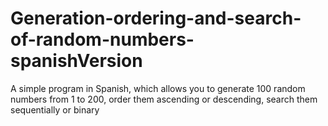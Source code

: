 # Generation-ordering-and-search-of-random-numbers-spanishVersion
A simple program in Spanish, which allows you to generate 100 random numbers from 1 to 200, order them ascending or descending, search them sequentially or binary
